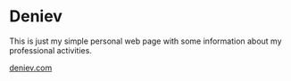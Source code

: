 # Deniev
This is just my simple personal web page with some information about my professional activities.

[deniev.com](https://deniev.com/)
